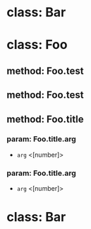 # class: Bar

# class: Foo

## method: Foo.test

## method: Foo.test

## method: Foo.title

### param: Foo.title.arg
- `arg` <[number]>

### param: Foo.title.arg
- `arg` <[number]>

# class: Bar
